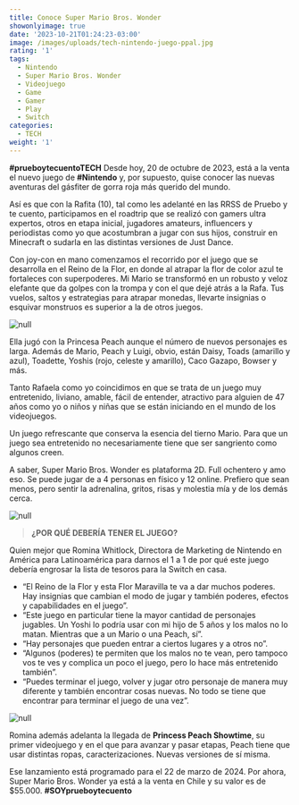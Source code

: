 ```yaml
---
title: Conoce Super Mario Bros. Wonder
showonlyimage: true
date: '2023-10-21T01:24:23-03:00'
image: /images/uploads/tech-nintendo-juego-ppal.jpg
rating: '1'
tags:
  - Nintendo
  - Super Mario Bros. Wonder
  - Videojuego
  - Game
  - Gamer
  - Play
  - Switch
categories:
  - TECH
weight: '1'
---
```

**\#prueboytecuentoTECH** Desde hoy, 20 de octubre de 2023, está a la venta el nuevo juego de **\#Nintendo** y, por supuesto, quise conocer las nuevas aventuras del gásfiter de gorra roja más querido del mundo.

<!--more-->

Así es que con la Rafita (10), tal como les adelanté en las RRSS de Pruebo y te cuento, participamos en el roadtrip que se realizó con gamers ultra expertos, otros en etapa inicial, jugadores amateurs, influencers y periodistas como yo que acostumbran a jugar con sus hijos, construir en Minecraft o sudarla en las distintas versiones de Just Dance. 

Con joy-con en mano comenzamos el recorrido por el juego que se desarrolla en el Reino de la Flor, en donde al atrapar la flor de color azul te fortaleces con superpoderes. Mi Mario se transformó en un robusto y veloz elefante que da golpes con la trompa y con el que dejé atrás a la Rafa. Tus vuelos, saltos y estrategias para atrapar monedas, llevarte insignias o esquivar monstruos es superior a la de otros juegos. 

![null](/images/uploads/tech-nintendo-juego-ppal.jpg)

Ella jugó con la Princesa Peach aunque el número de nuevos personajes es larga. Además de Mario, Peach y Luigi, obvio, están Daisy, Toads (amarillo y azul), Toadette, Yoshis (rojo, celeste y amarillo), Caco Gazapo, Bowser y más.

Tanto Rafaela como yo coincidimos en que se trata de un juego muy entretenido, liviano, amable, fácil de entender, atractivo para alguien de 47 años como yo o niños y niñas que se están iniciando en el mundo de los videojuegos. 

Un juego refrescante que conserva la esencia del tierno Mario. Para que un juego sea entretenido no necesariamente tiene que ser sangriento como algunos creen.

A saber, Super Mario Bros. Wonder es plataforma 2D. Full ochentero y amo eso. Se puede jugar de a 4 personas en físico y 12 online. Prefiero que sean menos, pero sentir la adrenalina, gritos, risas y molestia mía y de los demás cerca.

![null](/images/uploads/tech-nintendo-juego-elefante.jpg)

> **¿POR QUÉ DEBERÍA TENER EL JUEGO?**

Quien mejor que Romina Whitlock, Directora de Marketing de Nintendo en América para Latinoamérica para darnos el 1 a 1 de por qué este juego debería engrosar la lista de tesoros para la Switch en casa.

* “El Reino de la Flor y esta Flor Maravilla te va a dar muchos poderes. Hay insignias que cambian el modo de jugar y también poderes, efectos y capabilidades en el juego”.
* “Este juego en particular tiene la mayor cantidad de personajes jugables. Un Yoshi lo podría usar con mi hijo de 5 años y los malos no lo matan. Mientras que a un Mario o una Peach, sí”. 
* “Hay personajes que pueden entrar a ciertos lugares y a otros no”.
* “Algunos (poderes) te permiten que los malos no te vean, pero tampoco vos te ves y complica un poco el juego, pero lo hace más entretenido también”.
* “Puedes terminar el juego, volver y jugar otro personaje de manera muy diferente y también encontrar cosas nuevas. No todo se tiene que encontrar para terminar el juego de una vez”.

![null](/images/uploads/tech-nintendo-juego-rafa-y-yo.jpg)

Romina además adelanta la llegada de **Princess Peach Showtime**, su primer videojuego y en el que para avanzar y pasar etapas, Peach tiene que usar distintas ropas, caracterizaciones. Nuevas versiones de sí misma. 

Ese lanzamiento está programado para el 22 de marzo de 2024. Por ahora, Super Mario Bros. Wonder ya está a la venta en Chile y su valor es de $55.000. **\#SOYprueboytecuento**
